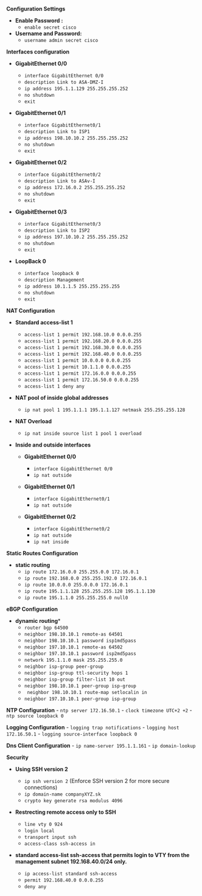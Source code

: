 **Configuration Settings**

* **Enable Password :**
  - `enable secret cisco` 
* **Username and Password:**
  - `username admin secret cisco` 


**Interfaces configuration**

* **GigabitEthernet 0/0**

    - `interface GigabitEthernet 0/0`
    - `description Link to ASA-DMZ-I`
    - `ip address 195.1.1.129 255.255.255.252`
    - `no shutdown`
    - `exit`

* **GigabitEthernet 0/1**

    - `interface GigabitEthernet0/1`
    - `description Link to ISP1`
    - `ip address 198.10.10.2 255.255.255.252`
    - `no shutdown`
    - `exit`

* **GigabitEthernet 0/2**

    - `interface GigabitEthernet0/2`
    - `description Link to ASAv-I`
    - `ip address 172.16.0.2 255.255.255.252`
    - `no shutdown`
    - `exit`

* **GigabitEthernet 0/3**
    - `interface GigabitEthernet0/3`
    - `description Link to ISP2`
    - `ip address 197.10.10.2 255.255.255.252`
    - `no shutdown`
    - `exit`

* **LoopBack 0**
    - `interface loopback 0`
    - `description Management`
    - `ip address 10.1.1.5 255.255.255.255`
    - `no shutdown`
    - `exit`


**NAT Configuration**
* **Standard access-list 1**
    - `access-list 1 permit 192.168.10.0 0.0.0.255`
    - `access-list 1 permit 192.168.20.0 0.0.0.255`
    - `access-list 1 permit 192.168.30.0 0.0.0.255`
    - `access-list 1 permit 192.168.40.0 0.0.0.255`
    - `access-list 1 permit 10.0.0.0 0.0.0.255`
    - `access-list 1 permit 10.1.1.0 0.0.0.255`
    - `access-list 1 permit 172.16.0.0 0.0.0.255`
    - `access-list 1 permit 172.16.50.0 0.0.0.255`
    - `access-list 1 deny any`
* **NAT pool of inside global addresses**
    - `ip nat pool 1 195.1.1.1 195.1.1.127 netmask 255.255.255.128`
* **NAT Overload**
    - `ip nat inside source list 1 pool 1 overload`
* **Inside and outside interfaces**
    
    * **GigabitEthernet 0/0**

        - `interface GigabitEthernet 0/0`
        - `ip nat outside`


    * **GigabitEthernet 0/1**

        - `interface GigabitEthernet0/1`
        - `ip nat outside`
   
    * **GigabitEthernet 0/2**

        - `interface GigabitEthernet0/2`
        - `ip nat outside`
        - `ip nat inside`


**Static Routes Configuration**
* **static routing**
    - `ip route 172.16.0.0 255.255.0.0 172.16.0.1`
    - `ip route 192.168.0.0 255.255.192.0 172.16.0.1`
    - `ip route 10.0.0.0 255.0.0.0 172.16.0.1`
    - `ip route 195.1.1.128 255.255.255.128 195.1.1.130`
    - `ip route 195.1.1.0 255.255.255.0 null0`

**eBGP Configuration**
* **dynamic routing***
    - `router bgp 64500`
    - `neighbor 198.10.10.1 remote-as 64501`
    - `neighbor 198.10.10.1 password isp1md5pass`
    - `neighbor 197.10.10.1 remote-as 64502`
    - `neighbor 197.10.10.1 password isp2md5pass`
    - `network 195.1.1.0 mask 255.255.255.0`
    - `neighbor isp-group peer-group`
    - `neighbor isp-group ttl-security hops 1`
    - `neighbor isp-group filter-list 10 out`
    - `neighbor 198.10.10.1 peer-group isp-group`
    - ` neighbor 198.10.10.1 route-map setlocalin in`
    - `neighbor 197.10.10.1 peer-group isp-group `
    
    

**NTP Configuration**
    - `ntp server 172.16.50.1`
    - `clock timezone UTC+2 +2`
    - `ntp source loopback 0`

**Logging Configuration**
    - `logging trap notifications`
    - `logging host 172.16.50.1`
    - `logging source-interface loopback 0`

**Dns Client Configuration**
    - `ip name-server 195.1.1.161`
    - `ip domain-lookup`


**Security**

* **Using SSH version 2**

    - `ip ssh version 2` (Enforce SSH version 2 for more secure connections)
    - `ip domain-name companyXYZ.sk`
    - `crypto key generate rsa modulus 4096`
* **Restrecting remote access only to SSH**

    - `line vty 0 924`
    - `login local `
    - `transport input ssh`
    - `access-class ssh-access in `
* **standard access-list ssh-access that permits login to VTY from the management subnet 192.168.40.0/24 only.**

    - `ip access-list standard ssh-access`
    - `permit 192.168.40.0 0.0.0.255`
    - `deny any`

    

